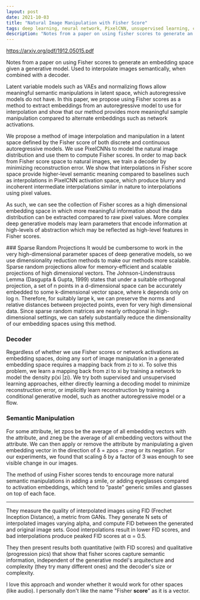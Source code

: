 ```yaml
---
layout: post
date: 2021-10-03
title: "Natural Image Manipulation with Fisher Score"
tags: deep learning, neural network, PixelCNN, unsupervised learning, convolutional neural networks, paper, autoregressive
description: "Notes from a paper on using fisher scores to generate an embedding space given a generative model. Used to interpolate images semantically."
---
```


<https://arxiv.org/pdf/1912.05015.pdf>

Notes from a paper on using Fisher scores to generate an embedding space given a generative model. Used to interpolate images semantically, when combined with a decoder.

Latent variable models such as VAEs and normalizing flows allow meaningful semantic manipulations in latent space, which autoregressive models do
not have. In this paper, we propose using Fisher scores as a method to extract
embeddings from an autoregressive model to use for interpolation and show that
our method provides more meaningful sample manipulation compared to alternate
embeddings such as network activations.

We propose a method of image interpolation and manipulation in a latent space defined
by the Fisher score of both discrete and continuous autoregressive models. We use PixelCNNs
to model the natural image distribution and use them to compute Fisher scores. In order to map
back from Fisher score space to natural images, we train a decoder by minimizing reconstruction
error. We show that interpolations in Fisher score space provide higher-level semantic meaning
compared to baselines such as interpolations in PixelCNN activation space, which produce blurry
and incoherent intermediate interpolations similar in nature to interpolations using pixel values.

As such, we can see the collection of Fisher scores as a high dimensional embedding space in which
more meaningful information about the data distribution can be extracted compared to raw pixel
values. More complex deep generative models may learn parameters that encode information at
high-levels of abstraction which may be reflected as high-level features in Fisher scores.

### Sparse Random Projections
It would be cumbersome to work in the very high-dimensional parameter spaces of deep generative
models, so we use dimensionality reduction methods to make our methods more scalable. Sparse
random projections allow for memory-efficient and scalable projections of high dimensional vectors. The Johnson-Lindenstrauss Lemma (Dasgupta & Gupta, 1999) states that under a suitable
orthogonal projection, a set of n points in a d-dimensional space can be accurately embedded to
some k-dimensional vector space, where k depends only on log n. Therefore, for suitably large k,
we can preserve the norms and relative distances between projected points, even for very high dimensional data. Since sparse random matrices are nearly orthogonal in high-dimensional settings,
we can safely substantially reduce the dimensionality of our embedding spaces using this method.

### Decoder
Regardless of whether we use Fisher scores or network activations as embedding spaces, doing any sort of image manipulation in a generated embedding space requires a mapping back from zi to xi. To solve this problem, we learn a mapping back from zi to xi by training a network to model the density p(xi |zi). We try both supervised and unsupervised learning approaches, either directly learning a decoding model to minimize reconstruction error, or implicitly learn reconstruction by
training a conditional generative model, such as another autoregressive model or a flow.

### Semantic Manipulation
For some attribute, let zpos be the average of all embedding
vectors with the attribute, and zneg be the average of all embedding vectors without the attribute. We
can then apply or remove the attribute by manipulating a given embedding vector in the direction
of δ = zpos − zneg or its negation. For our experiments, we found that scaling δ by a factor of 3
was enough to see visible change in our images. 

The method of using Fisher scores tends to encourage more natural semantic manipulations in adding a smile, or
adding eyeglasses compared to activation embeddings, which tend to ”paste” generic smiles and glasses on top of each face.

---

They measure the quality of interpolated images using FID (Frechet Inception Distance), a metric from GANs. They generate N sets of interpolated images varying alpha, and compute FID between the generated and original image sets. Good interpolations result in lower FID scores, and bad interpolations produce peaked FID scores at α = 0.5.

They then present results both quantitative (with FID scores) and qualitative (progression pics) that show that fisher scores capture semantic information, independent of the generative model's arquitecture and complexity (they try many different ones) and the decoder's size or complexity.

I love this approach and wonder whether it would work for other spaces (like audio). I personally don't like the name "Fisher **score**" as it is a vector.

